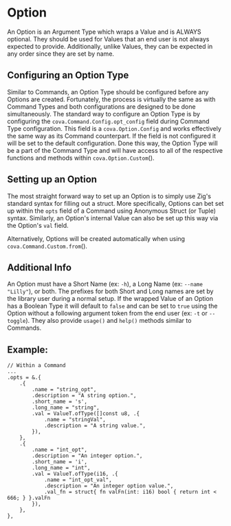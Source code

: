 # Option
An Option is an Argument Type which wraps a Value and is ALWAYS optional. They should be used for Values that an end user is not always expected to provide. Additionally, unlike Values, they can be expected in any order since they are set by name.

## Configuring an Option Type
Similar to Commands, an Option Type should be configured before any Options are created. Fortunately, the process is virtually the same as with Command Types and both configurations are designed to be done simultaneously. The standard way to configure an Option Type is by configuring the `cova.Command.Config.opt_config` field during Command Type configuration. This field is a `cova.Option.Config` and works effectively the same way as its Command counterpart. If the field is not configured it will be set to the default configuration. Done this way, the Option Type will be a part of the Command Type and will have access to all of the respective functions and methods within `cova.Option.Custom`().

## Setting up an Option
The most straight forward way to set up an Option is to simply use Zig's standard syntax for filling out a struct. More specifically, Options can bet set up within the `opts` field of a Command using Anonymous Struct (or Tuple) syntax. Similarly, an Option's internal Value can also be set up this way via the Option's `val` field.

Alternatively, Options will be created automatically when using `cova.Command.Custom.from`().

## Additional Info
An Option must have a Short Name (ex: `-h`), a Long Name (ex: `--name "Lilly"`), or both. The prefixes for both Short and Long names are set by the library user during a normal setup. If the wrapped Value of an Option has a Boolean Type it will default to `false` and can be set to `true` using the Option without a following argument token from the end user (ex: `-t` or `--toggle`). They also provide `usage()` and `help()` methods similar to Commands.

## Example:
```zig
// Within a Command
...
.opts = &.{
    .{
        .name = "string_opt",
        .description = "A string option.",
        .short_name = 's',
        .long_name = "string",
        .val = ValueT.ofType([]const u8, .{
            .name = "stringVal",
            .description = "A string value.",
        }),
    },
    .{
        .name = "int_opt",
        .description = "An integer option.",
        .short_name = 'i',
        .long_name = "int",
        .val = ValueT.ofType(i16, .{
            .name = "int_opt_val",
            .description = "An integer option value.",
            .val_fn = struct{ fn valFn(int: i16) bool { return int < 666; } }.valFn
        }),
    },
},
```
